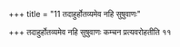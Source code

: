 +++
title = "11 तदाहुर्होतव्यमेव नहि सुषुवाणः"

+++
तदाहुर्होतव्यमेव नहि सुषुवाणः कम्चन प्रत्यवरोहतीति ११